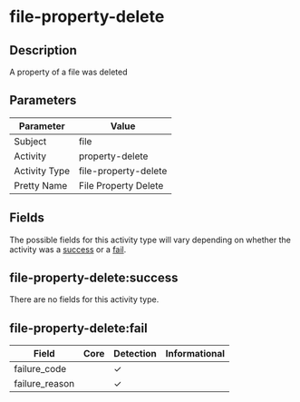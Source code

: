 file-property-delete
====================

Description
-----------
A property of a file was deleted

Parameters
----------
| Parameter     | Value                |
| ------------- | -------------------- |
| Subject       | file                 |
| Activity      | property-delete      |
| Activity Type | file-property-delete |
| Pretty Name   | File Property Delete |


Fields
------

The possible fields for this activity type will vary depending on whether the activity was a [success](#file-property-deletesuccess) or a [fail](#file-property-deletefail).


file-property-delete:success
----------------------------

There are no fields for this activity type.


file-property-delete:fail
-------------------------

| Field          | Core | Detection | Informational |
| -------------- | ---- | --------- | ------------- |
| failure_code   |      | &#10003;  |               |
| failure_reason |      | &#10003;  |               |